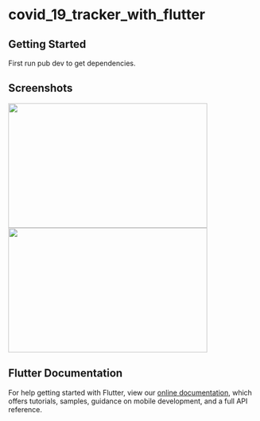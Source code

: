 
# covid_19_tracker_with_flutter


## Getting Started

First run pub dev to get dependencies.

## Screenshots
<img src="https://covid19trackermm-bc790.web.app/Home%20Screen%20and%20Countries.jpg" width="400px" height="250px" />
<img src="https://covid19trackermm-bc790.web.app/Preventions.jpg" width="400px" height="250px" />

## Flutter Documentation
For help getting started with Flutter, view our
[online documentation](https://flutter.dev/docs), which offers tutorials,
samples, guidance on mobile development, and a full API reference.
